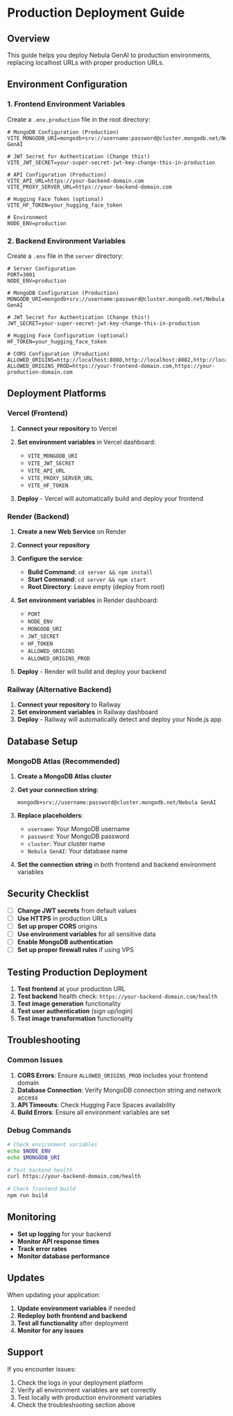 # Production Deployment Guide

## Overview
This guide helps you deploy Nebula GenAI to production environments, replacing localhost URLs with proper production URLs.

## Environment Configuration

### 1. Frontend Environment Variables

Create a `.env.production` file in the root directory:

```env
# MongoDB Configuration (Production)
VITE_MONGODB_URI=mongodb+srv://username:password@cluster.mongodb.net/Nebula GenAI

# JWT Secret for Authentication (Change this!)
VITE_JWT_SECRET=your-super-secret-jwt-key-change-this-in-production

# API Configuration (Production)
VITE_API_URL=https://your-backend-domain.com
VITE_PROXY_SERVER_URL=https://your-backend-domain.com

# Hugging Face Token (optional)
VITE_HF_TOKEN=your_hugging_face_token

# Environment
NODE_ENV=production
```

### 2. Backend Environment Variables

Create a `.env` file in the `server` directory:

```env
# Server Configuration
PORT=3001
NODE_ENV=production

# MongoDB Configuration (Production)
MONGODB_URI=mongodb+srv://username:password@cluster.mongodb.net/Nebula GenAI

# JWT Secret for Authentication (Change this!)
JWT_SECRET=your-super-secret-jwt-key-change-this-in-production

# Hugging Face Configuration (optional)
HF_TOKEN=your_hugging_face_token

# CORS Configuration (Production)
ALLOWED_ORIGINS=http://localhost:8080,http://localhost:8082,http://localhost:3000,http://localhost:5173
ALLOWED_ORIGINS_PROD=https://your-frontend-domain.com,https://your-production-domain.com
```

## Deployment Platforms

### Vercel (Frontend)

1. **Connect your repository** to Vercel
2. **Set environment variables** in Vercel dashboard:
   - `VITE_MONGODB_URI`
   - `VITE_JWT_SECRET`
   - `VITE_API_URL`
   - `VITE_PROXY_SERVER_URL`
   - `VITE_HF_TOKEN`

3. **Deploy** - Vercel will automatically build and deploy your frontend

### Render (Backend)

1. **Create a new Web Service** on Render
2. **Connect your repository**
3. **Configure the service**:
   - **Build Command**: `cd server && npm install`
   - **Start Command**: `cd server && npm start`
   - **Root Directory**: Leave empty (deploy from root)

4. **Set environment variables** in Render dashboard:
   - `PORT`
   - `NODE_ENV`
   - `MONGODB_URI`
   - `JWT_SECRET`
   - `HF_TOKEN`
   - `ALLOWED_ORIGINS`
   - `ALLOWED_ORIGINS_PROD`

5. **Deploy** - Render will build and deploy your backend

### Railway (Alternative Backend)

1. **Connect your repository** to Railway
2. **Set environment variables** in Railway dashboard
3. **Deploy** - Railway will automatically detect and deploy your Node.js app

## Database Setup

### MongoDB Atlas (Recommended)

1. **Create a MongoDB Atlas cluster**
2. **Get your connection string**:
   ```
   mongodb+srv://username:password@cluster.mongodb.net/Nebula GenAI
   ```
3. **Replace placeholders**:
   - `username`: Your MongoDB username
   - `password`: Your MongoDB password
   - `cluster`: Your cluster name
   - `Nebula GenAI`: Your database name

4. **Set the connection string** in both frontend and backend environment variables

## Security Checklist

- [ ] **Change JWT secrets** from default values
- [ ] **Use HTTPS** in production URLs
- [ ] **Set up proper CORS** origins
- [ ] **Use environment variables** for all sensitive data
- [ ] **Enable MongoDB authentication**
- [ ] **Set up proper firewall rules** if using VPS

## Testing Production Deployment

1. **Test frontend** at your production URL
2. **Test backend** health check: `https://your-backend-domain.com/health`
3. **Test image generation** functionality
4. **Test user authentication** (sign up/login)
5. **Test image transformation** functionality

## Troubleshooting

### Common Issues

1. **CORS Errors**: Ensure `ALLOWED_ORIGINS_PROD` includes your frontend domain
2. **Database Connection**: Verify MongoDB connection string and network access
3. **API Timeouts**: Check Hugging Face Spaces availability
4. **Build Errors**: Ensure all environment variables are set

### Debug Commands

```bash
# Check environment variables
echo $NODE_ENV
echo $MONGODB_URI

# Test backend health
curl https://your-backend-domain.com/health

# Check frontend build
npm run build
```

## Monitoring

- **Set up logging** for your backend
- **Monitor API response times**
- **Track error rates**
- **Monitor database performance**

## Updates

When updating your application:

1. **Update environment variables** if needed
2. **Redeploy both frontend and backend**
3. **Test all functionality** after deployment
4. **Monitor for any issues**

## Support

If you encounter issues:
1. Check the logs in your deployment platform
2. Verify all environment variables are set correctly
3. Test locally with production environment variables
4. Check the troubleshooting section above 